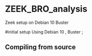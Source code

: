 # ZEEK_BRO_analysis
Zeek setup on Debian 10 Buster

#initial setup
Using Debian 10 , Buster ;

## Compiling from source 
